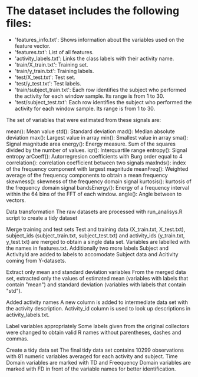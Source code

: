 
The dataset includes the following files:
=========================================

- 'features_info.txt': Shows information about the variables used on the feature vector.
- 'features.txt': List of all features.
- 'activity_labels.txt': Links the class labels with their activity name.
- 'train/X_train.txt': Training set.
- 'train/y_train.txt': Training labels.
- 'test/X_test.txt': Test set.
- 'test/y_test.txt': Test labels.
- 'train/subject_train.txt': Each row identifies the subject who performed the activity for each window sample. Its range is from 1 to 30. 
- 'test/subject_test.txt': Each row identifies the subject who performed the activity for each window sample. Its range is from 1 to 30.


The set of variables that were estimated from these signals are: 

mean(): Mean value
std(): Standard deviation
mad(): Median absolute deviation 
max(): Largest value in array
min(): Smallest value in array
sma(): Signal magnitude area
energy(): Energy measure. Sum of the squares divided by the number of values. 
iqr(): Interquartile range 
entropy(): Signal entropy
arCoeff(): Autorregresion coefficients with Burg order equal to 4
correlation(): correlation coefficient between two signals
maxInds(): index of the frequency component with largest magnitude
meanFreq(): Weighted average of the frequency components to obtain a mean frequency
skewness(): skewness of the frequency domain signal 
kurtosis(): kurtosis of the frequency domain signal 
bandsEnergy(): Energy of a frequency interval within the 64 bins of the FFT of each window.
angle(): Angle between to vectors.

Data transformation
The raw datasets are processed with run_analisys.R script to create a tidy dataset

Merge training and test sets
Test and training data (X_train.txt, X_test.txt), subject_ids (subject_train.txt, subject_test.txt) and activity_ids (y_train.txt, y_test.txt) are merged to obtain a single data set. Variables are labelled with the names in features.txt. Additionally two more labels Subject and ActivityId are added to labels to accomodate Subject data and Acitivity coming from Y-datasets.

Extract only mean and standard deviation variables
From the merged data set, extracted only the values of estimated mean (variables with labels that contain "mean") and standard deviation (variables with labels that contain "std").


Added activity names
A new column is added to intermediate data set with the activity description. Activity_id column is used to look up descriptions in activity_labels.txt.

Label variables appropriately
Some labels given from the original collectors were changed to obtain valid R names without parentheses, dashes and commas.

Create a tidy data set
The final tidy data set contains 10299 observations with 81 numeric variables averaged for each activity and subject. Time Domain variables are marked with TD and Freequency Domain variables are marked with FD in front of the variable names for better identification.



